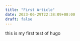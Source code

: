 ```yaml
---
title: "First Article"
date: 2023-06-29T22:38:09+08:00
draft: false
---
```

this is my first test of hugo
